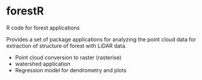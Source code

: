 # forestR
R code for forest applications

Provides a set of package applications for analyzing the point cloud data for extraction of structure of forest with LiDAR data.

- Point cloud conversion to raster (rasterise)
- watershed application
- Regression model for dendrometry and plots

